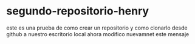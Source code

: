 # segundo-repositorio-henry
este es una prueba de como crear un repositorio y como clonarlo desde github a nuestro escritorio local 
ahora modifico nuevamnet este mensaje 
